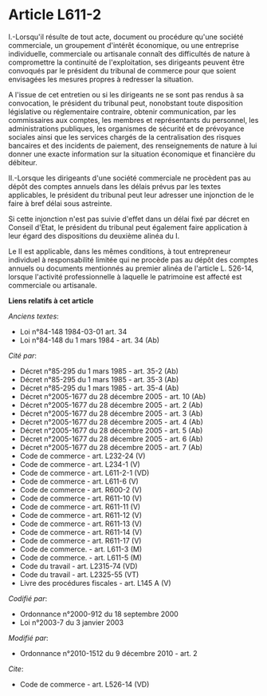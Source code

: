 # Article L611-2

I.-Lorsqu'il résulte de tout acte, document ou procédure qu'une société commerciale, un groupement d'intérêt économique, ou
une entreprise individuelle, commerciale ou artisanale connaît des difficultés de nature à compromettre la continuité de
l'exploitation, ses dirigeants peuvent être convoqués par le président du tribunal de commerce pour que soient envisagées les
mesures propres à redresser la situation.

A l'issue de cet entretien ou si les dirigeants ne se sont pas rendus à sa convocation, le président du tribunal peut,
nonobstant toute disposition législative ou réglementaire contraire, obtenir communication, par les commissaires aux comptes,
les membres et représentants du personnel, les administrations publiques, les organismes de sécurité et de prévoyance
sociales ainsi que les services chargés de la centralisation des risques bancaires et des incidents de paiement, des
renseignements de nature à lui donner une exacte information sur la situation économique et financière du débiteur. 

II.-Lorsque les dirigeants d'une société commerciale ne procèdent pas au dépôt des comptes annuels dans les délais prévus par
les textes applicables, le président du tribunal peut leur adresser une injonction de le faire à bref délai sous astreinte. 

Si cette injonction n'est pas suivie d'effet dans un délai fixé par décret en Conseil d'Etat, le président du tribunal peut
également faire application à leur égard des dispositions du deuxième alinéa du I. 

Le II est applicable, dans les mêmes conditions, à tout entrepreneur individuel à responsabilité limitée qui ne procède pas
au dépôt des comptes annuels ou documents mentionnés au premier alinéa de l'article L. 526-14, lorsque l'activité
professionnelle à laquelle le patrimoine est affecté est commerciale ou artisanale.

**Liens relatifs à cet article**

_Anciens textes_:

  - Loi n°84-148 1984-03-01 art. 34
  - Loi n°84-148 du 1 mars 1984 - art. 34 (Ab)

_Cité par_:

  - Décret n°85-295 du 1 mars 1985 - art. 35-2 (Ab)
  - Décret n°85-295 du 1 mars 1985 - art. 35-3 (Ab)
  - Décret n°85-295 du 1 mars 1985 - art. 35-4 (Ab)
  - Décret n°2005-1677 du 28 décembre 2005 - art. 10 (Ab)
  - Décret n°2005-1677 du 28 décembre 2005 - art. 2 (Ab)
  - Décret n°2005-1677 du 28 décembre 2005 - art. 3 (Ab)
  - Décret n°2005-1677 du 28 décembre 2005 - art. 4 (Ab)
  - Décret n°2005-1677 du 28 décembre 2005 - art. 5 (Ab)
  - Décret n°2005-1677 du 28 décembre 2005 - art. 6 (Ab)
  - Décret n°2005-1677 du 28 décembre 2005 - art. 7 (Ab)
  - Code de commerce - art. L232-24 (V)
  - Code de commerce - art. L234-1 (V)
  - Code de commerce - art. L611-2-1 (VD)
  - Code de commerce - art. L611-6 (V)
  - Code de commerce - art. R600-2 (V)
  - Code de commerce - art. R611-10 (V)
  - Code de commerce - art. R611-11 (V)
  - Code de commerce - art. R611-12 (V)
  - Code de commerce - art. R611-13 (V)
  - Code de commerce - art. R611-14 (V)
  - Code de commerce - art. R611-17 (V)
  - Code de commerce. - art. L611-3 (M)
  - Code de commerce. - art. L611-5 (M)
  - Code du travail - art. L2315-74 (VD)
  - Code du travail - art. L2325-55 (VT)
  - Livre des procédures fiscales - art. L145 A (V)

_Codifié par_:

  - Ordonnance n°2000-912 du 18 septembre 2000
  - Loi n°2003-7 du 3 janvier 2003

_Modifié par_:

  - Ordonnance n°2010-1512 du 9 décembre 2010 - art. 2

_Cite_:

  - Code de commerce - art. L526-14 (VD)
